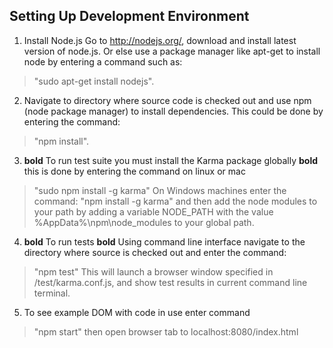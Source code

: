 Setting Up Development Environment
---
1. Install Node.js
Go to http://nodejs.org/, download and install latest version of node.js.
Or else use a package manager like apt-get to install node by entering a
command such as:
 > "sudo apt-get install nodejs".

2. Navigate to directory where source code is checked out and use
npm (node package manager) to install dependencies. This could be done by entering
the command:
 > "npm install".

3. **bold** To run test suite you must install the Karma package globally **bold**
this is done by entering the command on linux or mac
> "sudo npm install -g karma"
On Windows machines enter the command:
> "npm install -g karma"
and then add the node modules to your path by adding a variable NODE_PATH with the value
> %AppData%\npm\node_modules
to your global path.

4. **bold** To run tests **bold**
Using command line interface navigate to the directory where source is checked out
and enter the command:
> "npm test"
This will launch a browser window specified in /test/karma.conf.js, and show
test results in current command line terminal.

5. To see example DOM with code in use enter command
> "npm start"
then open browser tab to localhost:8080/index.html